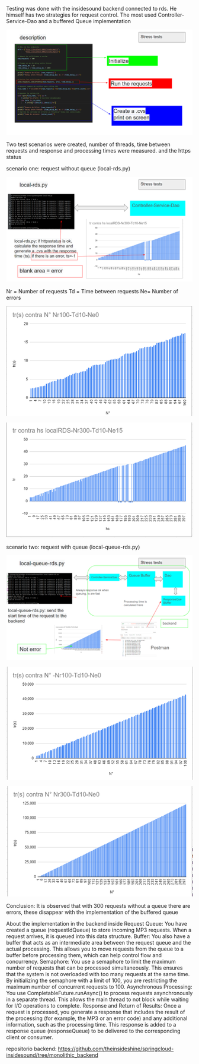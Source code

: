 Testing was done with the insidesound backend connected to rds. He himself has two strategies for request control.
 The most used Controller-Service-Dao and a buffered Queue implementation


 ![Description](images/description.png)


 Two test scenarios were created, number of threads, time between requests and response and processing times were measured. and the https status

scenario one: request without queue (local-rds.py)

 ![scenario1](images/escn1.png)

Nr = Number of requests
Td = Time between requests
Ne= Number of errors

![Nr100-Td10-Ne0](images/local-rds-100.png)

![Nr300-Td10-Ne15](images/local-rds-300.png)


scenario two: request with queue (local-queue-rds.py)

![scenario2](images/escn2.png)


![Nr100-Td10-Ne0](images/loca-queuel-rds-100.png)

![Nr300-Td10-Ne0](images/loca-queuel-rds-300.png)


Conclusion: It is observed that with 300 requests without a queue there are errors, these disappear with the implementation of the buffered queue

About the implementation in the backend inside
Request Queue: You have created a queue (requestIdQueue) to store incoming MP3 requests. When a request arrives, it is queued into this data structure.
Buffer: You also have a buffer that acts as an intermediate area between the request queue and the actual processing. This allows you to move requests from the queue to a buffer before processing them, which can help control flow and concurrency.
Semaphore: You use a semaphore to limit the maximum number of requests that can be processed simultaneously. This ensures that the system is not overloaded with too many requests at the same time. By initializing the semaphore with a limit of 100, you are restricting the maximum number of concurrent requests to 100.
Asynchronous Processing: You use CompletableFuture.runAsync() to process requests asynchronously in a separate thread. This allows the main thread to not block while waiting for I/O operations to complete.
Response and Return of Results: Once a request is processed, you generate a response that includes the result of the processing (for example, the MP3 or an error code) and any additional information, such as the processing time. This response is added to a response queue (responseQueue) to be delivered to the corresponding client or consumer.


repositorio backend: https://github.com/theinsideshine/springcloud-insidesound/tree/monolithic_backend